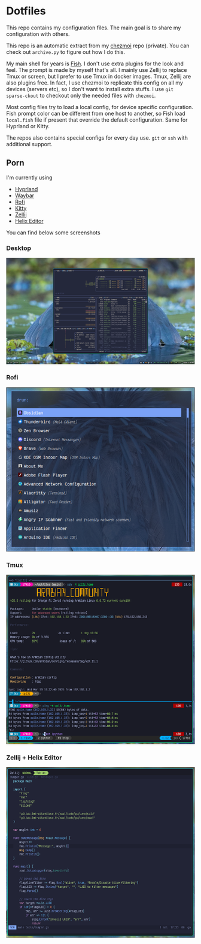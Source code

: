 # Dotfiles

This repo contains my configuration files. The main goal is to share my
configuration with others.

This repo is an automatic extract from my [chezmoi](https://www.chezmoi.io/)
repo (private). You can check out `archive.py` to figure out how I do this.

My main shell for years is [Fish](https://fishshell.com/). I don't use extra
plugins for the look and feel. The prompt is made by myself that's all. I mainly
use Zellij to replace Tmux or screen, but I prefer to use Tmux in docker images.
Tmux, Zellij are also plugins free. In fact, I use chezmoi to replicate this
config on all my devices (servers etc), so I don't want to install extra stuffs.
I use `git sparse-ckout` to checkout only the needed files with `chezmoi`.

Most config files try to load a local config, for device specific configuration.
Fish prompt color can be different from one host to another, so  Fish load
`local.fish` file if present that override the default configuration.
Same for Hyprland or Kitty.

The repos also contains special configs for every day use. `git` or `ssh` with
additional support.


## Porn
I'm currently using
- [Hyprland](https://hyprland.org/)
- [Waybar](https://github.com/Alexays/Waybar)
- [Rofi](https://github.com/lbonn/rofi)
- [Kitty](https://sw.kovidgoyal.net/kitty/)
- [Zellij](https://zellij.dev/)
- [Helix Editor](https://helix-editor.com/)

You can find below some screenshots

### Desktop
 ![Desktop](./shots/desk.png)

### Rofi
 ![Rofi](./shots/rofi.png)

### Tmux
 ![Tmux](./shots/tmux.png)

### Zellij + Helix Editor
 ![Zellij](./shots/helix-zellij.png)
